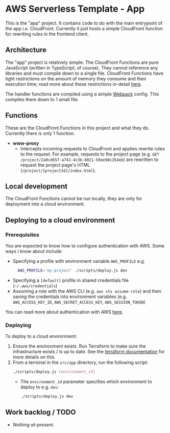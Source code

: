 # AWS Serverless Template - App

This is the "app" project. It contains code to do with the main entrypoint of the app i.e. CloudFront. Currently it just hosts a simple CloudFront function for rewriting rules in the frontend client.

## Architecture

The "app" project is relatively simple. The CloudFront Functions are pure JavaScript (written in TypeScript, of course). They cannot reference any libraries and must compile down to a single file. CloudFront Functions have tight restrictions on the amount of memory they consume and their execution time; read more about these restrictions in-detail [here](https://docs.aws.amazon.com/AmazonCloudFront/latest/DeveloperGuide/edge-functions.html).

The handler functions are compiled using a simple [Webpack](https://webpack.js.org/) config. This compiles them down to 1 small file.

## Functions

These are the CloudFront Functions in this project and what they do. Currently there is only 1 function.

  - **www-proxy**
    - Intercepts incoming requests to CloudFront and applies rewrite rules to the request. For example, requests to the project page (e.g. `GET /project/2a9cd657-a741-4c3b-8021-50ee98c354eb`) are rewritten to request the project page's HTML (`/project/[projectId]/index.html`).

## Local development

The CloudFront Functions cannot be run locally, they are only for deployment into a cloud environment.

## Deploying to a cloud environment

### Prerequisites
You are expected to know how to configure authentication with AWS. Some ways I know about include:
  - Specifying a profile with environment variable `AWS_PROFILE` e.g.
      ```sh
        AWS_PROFILE='my-project' ./scripts/deploy.js dev
      ```
  - Specifying a `[default]` profile in shared credentials file (`~/.aws/credentials`)
  - Assuming a role with the AWS CLI (e.g. `aws sts assume-role`) and then saving the credentials into environment variables (e.g. `AWS_ACCESS_KEY_ID`, `AWS_SECRET_ACCESS_KEY`, `AWS_SESSION_TOKEN`)

You can read more about authentication with AWS [here](https://docs.aws.amazon.com/cli/latest/userguide/cli-chap-configure.html).

### Deploying
To deploy to a cloud environment:

1. Ensure the environment exists. Run Terraform to make sure the infrastructure exists / is up to date. See the [terraform documentation](../../terraform/README.md) for more details on this.
1. From a terminal in the `src/app` directory, run the following script:
    ```sh
    ./scripts/deploy.js [environment_id]
    ```
    - The `environment_id` parameter specifies which environment to deploy to e.g. `dev`:
      ```sh
      ./scripts/deploy.js dev
      ```


## Work backlog / TODO

  - _Nothing at-present_.
